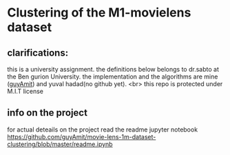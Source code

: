 
# Clustering of the M1-movielens dataset

## clarifications:

this is a university assignment. the definitions below belongs to dr.sabto at the Ben gurion University. the implementation and the algorithms are mine ([guyAmit](https://github.com/guyAmit)) and yuval hadad(no github yet). <br\>
this repo is protected under M.I.T license

## info on the project
for actual deteails on the project read the readme jupyter notebook<br/>
https://github.com/guyAmit/movie-lens-1m-dataset-clustering/blob/master/readme.ipynb

